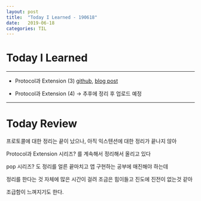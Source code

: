 ```yaml
---
layout: post
title:  "Today I Learned - 190618"
date:   2019-06-18
categories: TIL
---
```


# Today I Learned

---

- Protocol과 Extension (3) [github](https://github.com/VincentGeranium/VincentGeranium.github.io/blob/master/_posts/2019-06-18-Protocol-and-Extension-3.markdown), [blog post](https://vincentgeranium.github.io/ios,/swift/2019/06/18/Protocol-and-Extension-3.html)

- Protocol과 Extension (4) -> 추후에 정리 후 업로드 예정

---

# Today Review

프로토콜에 대한 정리는 끝이 났으나, 아직 익스텐션에 대한 정리가 끝나지 않아 

Protocol과 Extension 시리즈? 를 계속해서 정리해서 올리고 있다

pop 시리즈? 도 정리를 얼른 끝마치고 앱 구현하는 공부에 매진해야 하는데

정리를 한다는 것 자체에 많은 시간이 걸려 조금은 힘이들고 진도에 진전이 없는것 같아

조급함이 느껴지기도 한다.
